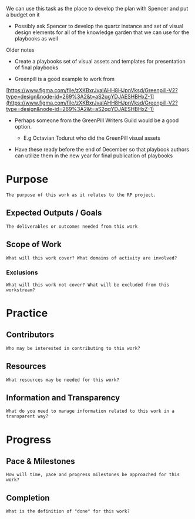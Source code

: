 
We can use this task as the place to develop the plan with Spencer and put a budget on it

- Possibly ask Spencer to develop the quartz instance and set of visual design elements for all of the knowledge garden that we can use for the playbooks as well 


Older notes

- Create a playbooks set of visual assets and templates for presentation of final playbooks 

- Greenpill is a good example to work from

 [https://www.figma.com/file/zXKBxrJvaIAHH8HJpnVksd/Greenpill-V2?type=design&node-id=269%3A2&t=aS2qgYDJAESHBHxZ-1](https://www.figma.com/file/zXKBxrJvaIAHH8HJpnVksd/Greenpill-V2?type=design&node-id=269%3A2&t=aS2qgYDJAESHBHxZ-1)

- Perhaps someone from the GreenPill Writers Guild would be a good option. 

  - E.g  Octavian Todurut who did the GreenPill visual assets

- Have these ready before the end of December so that playbook authors can utilize them in the new year for final publication of playbooks

# Purpose

`The purpose of this work as it relates to the RP project.`

## Expected Outputs / Goals

`The deliverables or outcomes needed from this work`

## Scope of Work

`What will this work cover? What domains of activity are involved?`

### Exclusions

`What will this work not cover? What will be excluded from this workstream?`

# Practice

## Contributors

`Who may be interested in contributing to this work?`

## Resources

`What resources may be needed for this work?`

## Information and Transparency

`What do you need to manage information related to this work in a transparent way?`

# Progress

## Pace & Milestones

`How will time, pace and progress milestones be approached for this work?`

## Completion

`What is the definition of "done" for this work?`